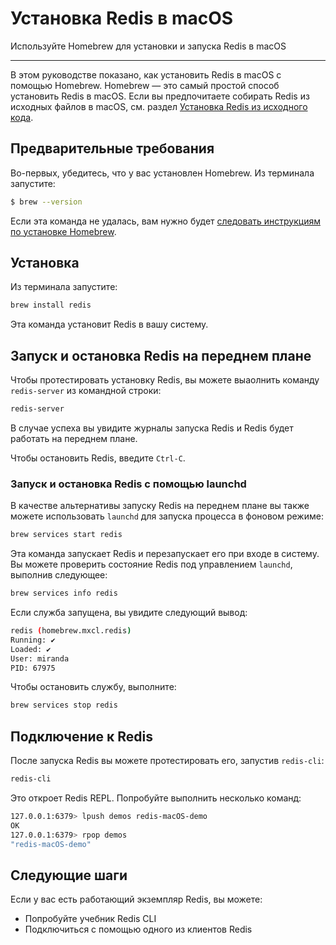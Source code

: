 # Установка Redis в macOS

Используйте Homebrew для установки и запуска Redis в macOS

---

В этом руководстве показано, как установить Redis в macOS с помощью Homebrew. Homebrew — это самый простой способ установить Redis в macOS. Если вы предпочитаете собирать Redis из исходных файлов в macOS, см. раздел [Установка Redis из исходного кода](install-redis-from-source.md).

## Предварительные требования

Во-первых, убедитесь, что у вас установлен Homebrew. Из терминала запустите:

``` bash
$ brew --version
```

Если эта команда не удалась, вам нужно будет [следовать инструкциям по установке Homebrew](https://brew.sh/).

## Установка

Из терминала запустите:

``` bash
brew install redis
```

Эта команда установит Redis в вашу систему.

## Запуск и остановка Redis на переднем плане

Чтобы протестировать установку Redis, вы можете выаолнить команду `redis-server` из командной строки:

``` bash
redis-server
```

В случае успеха вы увидите журналы запуска Redis и Redis будет работать на переднем плане.

Чтобы остановить Redis, введите `Ctrl-C`.

### Запуск и остановка Redis с помощью launchd

В качестве альтернативы запуску Redis на переднем плане вы также можете использовать `launchd` для запуска процесса в фоновом режиме:

``` bash
brew services start redis
```

Эта команда запускает Redis и перезапускает его при входе в систему. Вы можете проверить состояние Redis под управлением `launchd`, выполнив следующее:

``` bash
brew services info redis
```

Если служба запущена, вы увидите следующий вывод:

``` bash
redis (homebrew.mxcl.redis)
Running: ✔
Loaded: ✔
User: miranda
PID: 67975
```

Чтобы остановить службу, выполните:

``` bash
brew services stop redis
```

## Подключение к Redis

После запуска Redis вы можете протестировать его, запустив `redis-cli`:

``` bash
redis-cli
```

Это откроет Redis REPL. Попробуйте выполнить несколько команд:

``` bash
127.0.0.1:6379> lpush demos redis-macOS-demo
OK
127.0.0.1:6379> rpop demos
"redis-macOS-demo"
```

## Следующие шаги

Если у вас есть работающий экземпляр Redis, вы можете:

* Попробуйте учебник Redis CLI
* Подключиться с помощью одного из клиентов Redis
